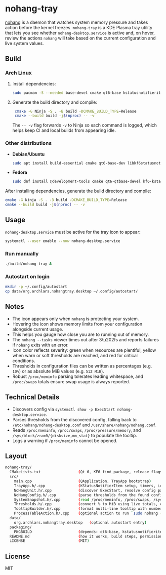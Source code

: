 # nohang-tray

[nohang](https://github.com/hakavlad/nohang) is a daemon that watches system memory pressure and takes action before the kernel freezes. `nohang-tray` is a KDE Plasma tray utility that lets you see whether `nohang-desktop.service` is active and, on hover, review the actions `nohang` will take based on the current configuration and live system values.

## Build

### Arch Linux
1. Install dependencies:
   ```bash
   sudo pacman -S --needed base-devel cmake qt6-base kstatusnotifieritem
   ```
2. Generate the build directory and compile:
   ```bash
    cmake -G Ninja -S . -B build -DCMAKE_BUILD_TYPE=Release
    cmake --build build -j$(nproc) -- -v
    ```
    The `-- -v` flag forwards `-v` to Ninja so each command is logged,
    which helps keep CI and local builds from appearing idle.

### Other distributions
- **Debian/Ubuntu**
  ```bash
  sudo apt install build-essential cmake qt6-base-dev libkf6statusnotifieritem-dev
  ```
- **Fedora**
  ```bash
  sudo dnf install @development-tools cmake qt6-qtbase-devel kf6-kstatusnotifieritem-devel
  ```

After installing dependencies, generate the build directory and compile:

```bash
cmake -G Ninja -S . -B build -DCMAKE_BUILD_TYPE=Release
cmake --build build -j$(nproc) -- -v
```

## Usage

`nohang-desktop.service` must be active for the tray icon to appear:
```bash
systemctl --user enable --now nohang-desktop.service
```

### Run manually
```bash
./build/nohang-tray &
```

### Autostart on login
```bash
mkdir -p ~/.config/autostart
cp data/org.archlars.nohangtray.desktop ~/.config/autostart/
```

## Notes

* The icon appears only when `nohang` is protecting your system.
* Hovering the icon shows memory limits from your configuration alongside current usage.
* This helps you gauge how close you are to running out of memory.
* The `nohang --tasks` viewer times out after 3\u202fs and reports failures if `nohang` exits with an error.
* Icon color reflects severity: green when resources are plentiful, yellow when warn or soft thresholds are reached, and red for critical conditions.
* Thresholds in configuration files can be written as percentages (e.g. `10%`) or as absolute MiB values (e.g. `512 MiB`).
* Robust `/proc/meminfo` parsing tolerates leading whitespace, and `/proc/swaps` totals ensure swap usage is always reported.

## Technical Details

* Discovers config via `systemctl show -p ExecStart nohang-desktop.service`.
* Parses thresholds from the discovered config, falling back to `/etc/nohang/nohang-desktop.conf` and `/usr/share/nohang/nohang.conf`.
* Reads `/proc/meminfo`, `/proc/swaps`, `/proc/pressure/memory`, and `/sys/block/zram0/{disksize,mm_stat}` to populate the tooltip.
* Logs a warning if `/proc/meminfo` cannot be opened.

## Layout
```bash
nohang-tray/
  CMakeLists.txt                 (Qt 6, KF6 find_package, release flags)
  src/
    main.cpp                     (QApplication, TrayApp bootstrap)
    TrayApp.h/.cpp               (KStatusNotifierItem setup, timers, icon)
    NoHangUnit.h/.cpp            (discover ExecStart, resolve config path, isActive)
    NoHangConfig.h/.cpp          (parse thresholds from the found config, fallback to /usr/share defaults)
    SystemSnapshot.h/.cpp        (read /proc/meminfo, /proc/swaps, /sys/block/zram0/*, /proc/pressure/memory)
    Thresholds.h/.cpp            (convert % to MiB using live totals, compare current vs thresholds)
    TooltipBuilder.h/.cpp        (format multi-line tooltip with numbers and explanations)
    ProcessTableAction.h/.cpp    (optional action to run `sudo nohang --tasks -c <cfg>` in a viewer)
  data/
    org.archlars.nohangtray.desktop   (optional autostart entry)
  packaging/
    PKGBUILD                     (depends: qt6-base, kstatusnotifieritem)
  README.md                      (how it works, build steps, permissions)
  LICENSE                        (MIT)
```

## License

MIT
